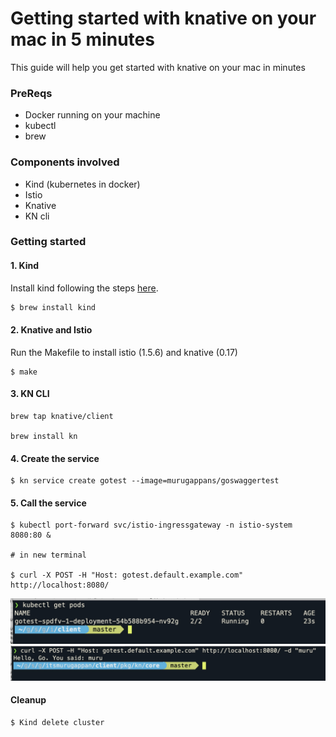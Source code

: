 # Getting started with knative on your mac in 5 minutes

This guide will help you get started with knative on your mac in minutes

### PreReqs

* Docker running on your machine
* kubectl
* brew

### Components involved

* Kind (kubernetes in docker)
* Istio
* Knative
* KN cli

### Getting started

#### 1. Kind

Install kind following the steps [here](https://github.com/kubernetes-sigs/kind).

```bash
$ brew install kind
```

#### 2. Knative and Istio

Run the Makefile to install istio (1.5.6) and knative (0.17) 

```
$ make
```

#### 3. KN CLI

```
brew tap knative/client

brew install kn
```

#### 4. Create the service

```
$ kn service create gotest --image=murugappans/goswaggertest
```

#### 5. Call the service

```
$ kubectl port-forward svc/istio-ingressgateway -n istio-system 8080:80 &

# in new terminal

$ curl -X POST -H "Host: gotest.default.example.com" http://localhost:8080/
```

![](./images/running.jpeg)
![](./images/invoke.jpeg)

#### Cleanup

```
$ Kind delete cluster
```

